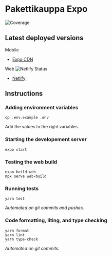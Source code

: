 # Pakettikauppa Expo

![Coverage](https://gitlab.pakettikauppa.fi/aalto/pakettikauppa-expo/badges/master/coverage.svg?style=flat-square)

## Latest deployed versions

Mobile

- [Expo CDN](https://expo.io/@pakettikauppa/projects/pakettikauppa-expo)

Web ![Netlify Status](https://api.netlify.com/api/v1/badges/4ae69533-894e-4cd3-9cd5-6f4065e6c74e/deploy-status)

- [Netlify](https://pakettikauppa-expo.netlify.app)

## Instructions

### Adding environment variables

```
cp .env.example .env
```

Add the values to the right variables.

### Starting the developement server

```
expo start
```

### Testing the web build

```
expo build:web
npx serve web-build
```

### Running tests

```
yarn test
```

_Automated on git commits and pushes._

### Code formatting, liting, and type checking

```
yarn format
yarn lint
yarn type-check
```

_Automated on git commits._
